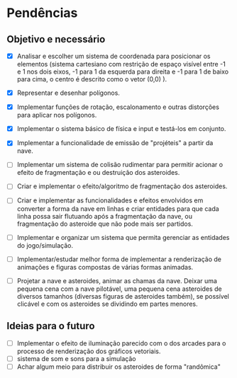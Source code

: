 # Pendências

## Objetivo e necessário

- [X] Analisar e escolher um sistema de coordenada para posicionar os elementos (sistema cartesiano com restrição de espaço visível entre -1 e 1 nos dois eixos, -1 para 1 da esquerda para direita e -1 para 1 de baixo para cima, o centro é descrito como o vetor (0,0) ).
- [X] Representar e desenhar polígonos.
- [X] Implementar funções de rotação, escalonamento e outras distorções para aplicar nos polígonos.
- [X] Implementar o sistema básico de física e input e testá-los em conjunto.
- [X] Implementar a funcionalidade de emissão de "projéteis" a partir da nave.
- [ ] Implementar um sistema de colisão rudimentar para permitir acionar o efeito de fragmentação e ou destruição dos asteroides.
- [ ] Criar e implementar o efeito/algoritmo de fragmentação dos asteroides.
- [ ] Criar e implementar as funcionalidades e efeitos envolvidos em converter a forma da nave em linhas e criar entidades para que cada linha possa sair flutuando após a fragmentação da nave, ou fragmentação do asteroide que não pode mais ser partidos.  
- [ ] Implementar e organizar um sistema que permita gerenciar as entidades do jogo/simulação.
- [ ] Implementar/estudar melhor forma de implementar a renderização de animações e figuras compostas de várias formas animadas.
- [ ] Projetar a nave e asteroides, animar as chamas da nave. Deixar uma pequena cena com a nave pilotável, uma pequena cena asteroides de diversos tamanhos (diversas figuras de asteroides também), se possível clicável e com os asteroides se dividindo em partes menores.


## Ideias para o futuro

- [ ] Implementar o efeito de iluminação parecido com o dos arcades para o processo de renderização dos gráficos vetoriais.
- [ ] sistema de som e sons para a simulação
- [ ] Achar algum meio para distribuir os asteroides de forma "randômica"
